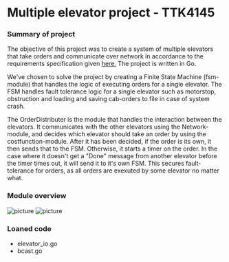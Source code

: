 # Multiple elevator project - TTK4145

### Summary of project

The objective of this project was to create a system of multiple elevators that take orders and communicate over network in accordance to the requirements specification given [here.](https://github.com/TTK4145/Project) The project is written in Go. 

We've chosen to solve the project by creating a Finite State Machine (fsm-module) that handles the logic of executing orders for a single elevator. The FSM handles fault tolerance logic for a single elevator such as motorstop, obstruction and loading and saving cab-orders to file in case of system crash. 

The OrderDistributer is the module that handles the interaction between the elevators. It communicates with the other elevators using the Network-module, and decides which elevator should take an order by using the costfunction-module. After it has been decided, if the order is its own, it then sends that to the FSM. Otherwise, it starts a timer on the order. In the case where it doesn't get a "Done" message from another elevator before  the timer times out, it will send it to it's own FSM. This secures fault-tolerance for orders, as all orders are exexuted by some elevator no matter what. 

### Module overview

![picture](sanntid/State_diagram.png)
![picture](sanntid/Informal_class_diagram)




### Loaned code

* elevator_io.go
* bcast.go






